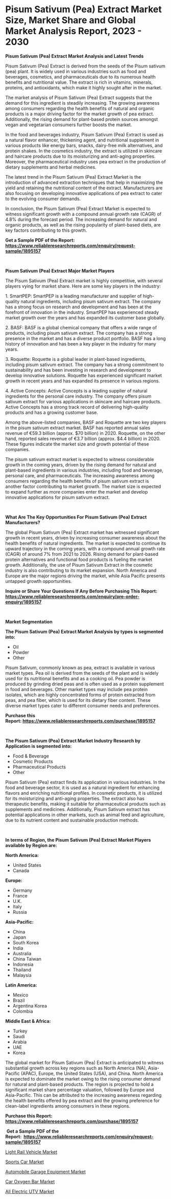 <p><h1>Pisum Sativum (Pea) Extract Market Size, Market Share and Global Market Analysis Report, 2023 - 2030</h1></p><p><strong>Pisum Sativum (Pea) Extract Market Analysis and Latest Trends</strong></p>
<p><p>Pisum Sativum (Pea) Extract is derived from the seeds of the Pisum sativum (pea) plant. It is widely used in various industries such as food and beverages, cosmetics, and pharmaceuticals due to its numerous health benefits and nutritional value. The extract is rich in vitamins, minerals, proteins, and antioxidants, which make it highly sought after in the market.</p><p>The market analysis of Pisum Sativum (Pea) Extract suggests that the demand for this ingredient is steadily increasing. The growing awareness among consumers regarding the health benefits of natural and organic products is a major driving factor for the market growth of pea extract. Additionally, the rising demand for plant-based protein sources amongst vegan and vegetarian consumers further boosts the market.</p><p>In the food and beverages industry, Pisum Sativum (Pea) Extract is used as a natural flavor enhancer, thickening agent, and nutritional supplement in various products like energy bars, snacks, dairy-free milk alternatives, and protein shakes. In the cosmetics industry, the extract is utilized in skincare and haircare products due to its moisturizing and anti-aging properties. Moreover, the pharmaceutical industry uses pea extract in the production of dietary supplements and herbal medicines.</p><p>The latest trend in the Pisum Sativum (Pea) Extract Market is the introduction of advanced extraction techniques that help in maximizing the yield and retaining the nutritional content of the extract. Manufacturers are also focusing on developing innovative applications of pea extract to cater to the evolving consumer demands.</p><p>In conclusion, the Pisum Sativum (Pea) Extract Market is expected to witness significant growth with a compound annual growth rate (CAGR) of 4.8% during the forecast period. The increasing demand for natural and organic products, as well as the rising popularity of plant-based diets, are key factors contributing to this growth.</p></p>
<p><strong>Get a Sample PDF of the Report:&nbsp; <a href="https://www.reliableresearchreports.com/enquiry/request-sample/1895157">https://www.reliableresearchreports.com/enquiry/request-sample/1895157</a></strong></p>
<p>&nbsp;</p>
<p><strong>Pisum Sativum (Pea) Extract Major Market Players</strong></p>
<p><p>The Pisum Sativum (Pea) Extract market is highly competitive, with several players vying for market share. Here are some key players in the industry:</p><p>1. SmartPEP: SmartPEP is a leading manufacturer and supplier of high-quality natural ingredients, including pisum sativum extract. The company has a strong focus on research and development and has been at the forefront of innovation in the industry. SmartPEP has experienced steady market growth over the years and has expanded its customer base globally.</p><p>2. BASF: BASF is a global chemical company that offers a wide range of products, including pisum sativum extract. The company has a strong presence in the market and has a diverse product portfolio. BASF has a long history of innovation and has been a key player in the industry for many years.</p><p>3. Roquette: Roquette is a global leader in plant-based ingredients, including pisum sativum extract. The company has a strong commitment to sustainability and has been investing in research and development to develop innovative solutions. Roquette has experienced significant market growth in recent years and has expanded its presence in various regions.</p><p>4. Active Concepts: Active Concepts is a leading supplier of natural ingredients for the personal care industry. The company offers pisum sativum extract for various applications in skincare and haircare products. Active Concepts has a strong track record of delivering high-quality products and has a growing customer base.</p><p>Among the above-listed companies, BASF and Roquette are two key players in the pisum sativum extract market. BASF has reported annual sales revenue of €59.3 billion (approx. $70 billion) in 2020. Roquette, on the other hand, reported sales revenue of €3.7 billion (approx. $4.4 billion) in 2020. These figures indicate the market size and growth potential of these companies.</p><p>The pisum sativum extract market is expected to witness considerable growth in the coming years, driven by the rising demand for natural and plant-based ingredients in various industries, including food and beverage, personal care, and pharmaceuticals. The increasing awareness among consumers regarding the health benefits of pisum sativum extract is another factor contributing to market growth. The market size is expected to expand further as more companies enter the market and develop innovative applications for pisum sativum extract.</p></p>
<p>&nbsp;</p>
<p><strong>What Are The Key Opportunities For Pisum Sativum (Pea) Extract Manufacturers?</strong></p>
<p><p>The global Pisum Sativum (Pea) Extract market has witnessed significant growth in recent years, driven by increasing consumer awareness about the health benefits of natural ingredients. The market is expected to continue its upward trajectory in the coming years, with a compound annual growth rate (CAGR) of around 7% from 2021 to 2026. Rising demand for plant-based protein alternatives and functional food products is fueling the market growth. Additionally, the use of Pisum Sativum Extract in the cosmetic industry is also contributing to its market expansion. North America and Europe are the major regions driving the market, while Asia Pacific presents untapped growth opportunities.</p></p>
<p><strong>Inquire or Share Your Questions If Any Before Purchasing This Report: <a href="https://www.reliableresearchreports.com/enquiry/pre-order-enquiry/1895157">https://www.reliableresearchreports.com/enquiry/pre-order-enquiry/1895157</a></strong></p>
<p>&nbsp;</p>
<p><strong>Market Segmentation</strong></p>
<p><strong>The Pisum Sativum (Pea) Extract Market Analysis by types is segmented into:</strong></p>
<p><ul><li>Oil</li><li>Powder</li><li>Other</li></ul></p>
<p><p>Pisum Sativum, commonly known as pea, extract is available in various market types. Pea oil is derived from the seeds of the plant and is widely used for its nutritional benefits and as a cooking oil. Pea powder is produced by grinding dried peas and is often used as a protein supplement in food and beverages. Other market types may include pea protein isolates, which are highly concentrated forms of protein extracted from peas, and pea fiber, which is used for its dietary fiber content. These diverse market types cater to different consumer needs and preferences.</p></p>
<p><strong>Purchase this Report:&nbsp;<a href="https://www.reliableresearchreports.com/purchase/1895157">https://www.reliableresearchreports.com/purchase/1895157</a></strong></p>
<p>&nbsp;</p>
<p><strong>The Pisum Sativum (Pea) Extract Market Industry Research by Application is segmented into:</strong></p>
<p><ul><li>Food & Beverage</li><li>Cosmetic Products</li><li>Pharmaceutical Products</li><li>Other</li></ul></p>
<p><p>Pisum Sativum (Pea) extract finds its application in various industries. In the food and beverage sector, it is used as a natural ingredient for enhancing flavors and enriching nutritional profiles. In cosmetic products, it is utilized for its moisturizing and anti-aging properties. The extract also has therapeutic benefits, making it suitable for pharmaceutical products such as supplements and medicines. Additionally, Pisum Sativum extract has potential applications in other markets, such as animal feed and agriculture, due to its nutrient content and sustainable production methods.</p></p>
<p>&nbsp;</p>
<p><strong>In terms of Region, the Pisum Sativum (Pea) Extract Market Players available by Region are:</strong></p>
<p>
    <p> <strong> North America: </strong>
        <ul>
            <li>United States</li>
            <li>Canada</li>
        </ul>
        </p> 
    <p> <strong> Europe: </strong>
        <ul>
            <li>Germany</li>
            <li>France</li>
            <li>U.K.</li>
            <li>Italy</li>
            <li>Russia</li>
        </ul>
        </p> 
    <p> <strong> Asia-Pacific: </strong>
        <ul>
            <li>China</li>
            <li>Japan</li>
            <li>South Korea</li>
            <li>India</li>
            <li>Australia</li>
            <li>China Taiwan</li>
            <li>Indonesia</li>
            <li>Thailand</li>
            <li>Malaysia</li>
        </ul>
        </p> 
    <p> <strong> Latin America: </strong>
        <ul>
            <li>Mexico</li>
            <li>Brazil</li>
            <li>Argentina Korea</li>
            <li>Colombia</li>
        </ul>
        </p> 
    <p> <strong> Middle East & Africa: </strong>
        <ul>
            <li>Turkey</li>
            <li>Saudi</li>
            <li>Arabia</li>
            <li>UAE</li>
            <li>Korea</li>
        </ul>
    </p>
    </p>
<p><p>The global market for Pisum Sativum (Pea) Extract is anticipated to witness substantial growth across key regions such as North America (NA), Asia-Pacific (APAC), Europe, the United States (USA), and China. North America is expected to dominate the market owing to the rising consumer demand for natural and plant-based products. The region is projected to hold a significant market share percentage valuation, followed by Europe and Asia-Pacific. This can be attributed to the increasing awareness regarding the health benefits offered by pea extract and the growing preference for clean-label ingredients among consumers in these regions.</p></p>
<p><strong>Purchase this Report: <a href="https://www.reliableresearchreports.com/purchase/1895157">https://www.reliableresearchreports.com/purchase/1895157</a></strong></p>
<p>&nbsp;<strong>Get a Sample PDF of the Report:&nbsp;&nbsp;<a href="https://www.reliableresearchreports.com/enquiry/request-sample/1895157">https://www.reliableresearchreports.com/enquiry/request-sample/1895157</a></strong></p>
<p><strong></strong></p>
<p><p><a href="https://medium.com/@sheilahaley2023/light-rail-vehicle-market-outlook-industry-overview-and-forecast-2023-to-2030-e5c618c22c2d">Light Rail Vehicle Market</a></p><p><a href="https://medium.com/@aureliarice2023/sports-car-market-the-key-to-successful-business-strategy-forecast-till-2030-915e6a0aed55">Sports Car Market</a></p><p><a href="https://medium.com/@markuspagac/automobile-garage-equipment-market-share-evolution-and-market-growth-trends-2023-2030-f249597bf1c0">Automobile Garage Equipment Market</a></p><p><a href="https://medium.com/@marvinwalsh2023/car-oxygen-bar-market-share-evolution-and-market-growth-trends-2023-2030-eda12fd05943">Car Oxygen Bar Market</a></p><p><a href="https://medium.com/@omamuller06/all-electric-utv-market-analysis-and-sze-forecasted-for-period-from-2023-to-2030-e9f572df929a">All Electric UTV Market</a></p></p>